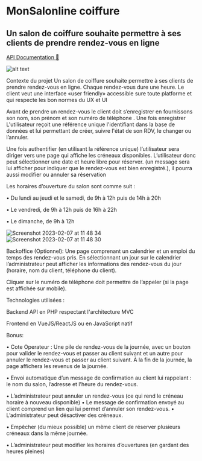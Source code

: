 # MonSalonline coiffure

## Un salon de coiffure souhaite permettre à ses clients de prendre rendez-vous en ligne

[API Documentation 💌](https://documenter.getpostman.com/view/22002647/2s935iv6ja)

![alt text](https://simplonline.co/_next/image?url=https%3A%2F%2Fsimplonline-v3-prod.s3.eu-west-3.amazonaws.com%2Fmedia%2Fimage%2Fpng%2F42bee9c2-2aad-4eb9-8c9a-82d6d260b828.png&w=1280&q=75 "Logo Title Text 1")


Contexte du projet
Un salon de coiffure souhaite permettre à ses clients de prendre rendez-vous en ligne. Chaque rendez-vous dure une heure. Le client veut une interface «user friendly» accessible sure toute platforme et qui respecte les bon normes du UX et UI

Avant de prendre un rendez-vous le client doit s’enregistrer en fournissons son nom, son prénom et son numéro de téléphone . Une fois enregistrer L'utilisateur reçoit une référence unique l'identifiant dans la base de données et lui permettant de créer, suivre l'état de son RDV, le changer ou l’annuler.

Une fois authentifier (en utilisant la référence unique) l’utilisateur sera diriger vers une page qui affiche les créneaux disponibles. L’utilisateur donc peut sélectionner une date et heure libre pour réserver. (un message sera lui afficher pour indiquer que le rendez-vous est bien enregistré.), il pourra aussi modifier ou annuler sa réservation

Les horaires d’ouverture du salon sont comme suit :

• Du lundi au jeudi et le samedi, de 9h à 12h puis de 14h à 20h

• Le vendredi, de 9h à 12h puis de 16h à 22h

• Le dimanche, de 9h à 12h

​![Screenshot 2023-02-07 at 11 48 34](https://user-images.githubusercontent.com/86893073/217224505-768d9b78-b26f-4460-b18c-3edad578ca3b.png)
![Screenshot 2023-02-07 at 11 48 30](https://user-images.githubusercontent.com/86893073/217224513-23a285ed-1b23-4c60-b8ba-c22579819323.png)


Backoffice (Optionnel): Une page comprenant un calendrier et un emploi du temps des rendez-vous pris. En sélectionnant un jour sur le calendrier l’administrateur peut afficher les informations des rendez-vous du jour (horaire, nom du client, téléphone du client).

Cliquer sur le numéro de téléphone doit permettre de l’appeler (si la page est affichée sur mobile).

Technologies utilisées :

Backend API en PHP respectant l'architecture MVC

Frontend en VueJS/ReactJS ou en JavaScript natif

Bonus:

• Cote Operateur : Une pile de rendez-vous de la journée, avec un bouton pour valider le rendez-vous et passer au client suivant et un autre pour annuler le rendez-vous et passer au client suivant. À la fin de la journée, la page affichera les revenus de la journée.

• Envoi automatique d’un message de confirmation au client lui rappelant : le nom du salon, l’adresse et l’heure du rendez-vous.

• L’administrateur peut annuler un rendez-vous (ce qui rend le créneau horaire à nouveau disponible) • Le message de confirmation envoyé au client comprend un lien qui lui permet d’annuler son rendez-vous. • L’administrateur peut désactiver des créneaux.

• Empêcher (du mieux possible) un même client de réserver plusieurs créneaux dans la même journée.

• L’administrateur peut modifier les horaires d’ouvertures (en gardant des heures pleines)
